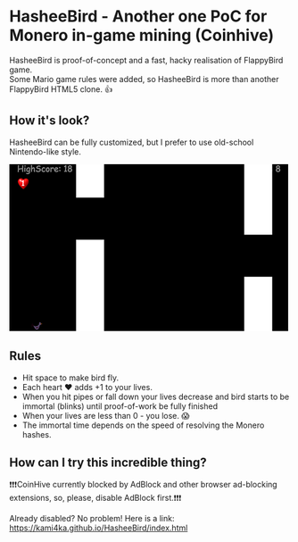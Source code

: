 # HasheeBird - Another one PoC for Monero in-game mining (Coinhive)

HasheeBird is proof-of-concept and a fast, hacky realisation of FlappyBird game. <br>
Some Mario game rules were added, so HasheeBird is more than another FlappyBird HTML5 clone. :thumbsup:

## How it's look?

HasheeBird can be fully customized, but I prefer to use old-school Nintendo-like style.

![Screenshot](screenshot.png)


## Rules

* Hit space to make bird fly. <br>
* Each heart :heart: adds  +1 to your lives.<br>
* When you hit pipes or fall down your lives decrease and bird starts to be immortal (blinks) until proof-of-work be fully finished <br>
* When your lives are less than 0 - you lose. :scream: <br>
* The immortal time depends on the speed of resolving the Monero hashes. <br>


## How can I try this incredible thing?
:exclamation::exclamation::exclamation:CoinHive currently blocked by AdBlock and other browser ad-blocking extensions, so, please, disable AdBlock first.:exclamation::exclamation::exclamation:

Already disabled? No problem! Here is a link: https://kami4ka.github.io/HasheeBird/index.html